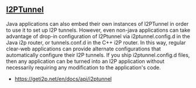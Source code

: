 
[I2PTunnel](https://geti2p.net/en/docs/api/i2ptunnel)
---------

Java applications can also embed their own instances of I2PTunnel in order to
use it to set up I2P tunnels. However, even non-java applications can take
advantage of drop-in configuration of I2Ptunnel via i2ptunnel.config.d in the
Java i2p router, or tunnels.conf.d in the C++ i2P router. In this way, regular
clear-web applications can provide alternate configurations that automatically
configure their I2P tunnels. If you ship i2ptunnel.config.d files, then any
application can be turned into an I2P application without necessarily requiring
any modification to the application's code.

 - https://geti2p.net/en/docs/api/i2ptunnel
